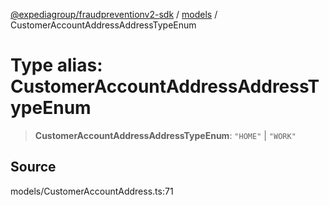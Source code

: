 [@expediagroup/fraudpreventionv2-sdk](../../index.md) / [models](../index.md) / CustomerAccountAddressAddressTypeEnum

# Type alias: CustomerAccountAddressAddressTypeEnum

> **CustomerAccountAddressAddressTypeEnum**: `"HOME"` \| `"WORK"`

## Source

models/CustomerAccountAddress.ts:71
